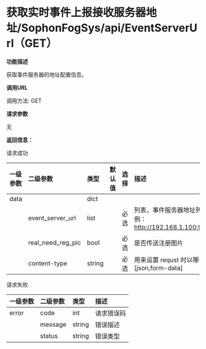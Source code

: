 # 获取实时事件上报接收服务器地址/SophonFogSys/api/EventServerUrl（GET）

**功能描述**

获取事件服务器的地址配置信息。

**调用URL**

调用方法: GET

**请求参数**

无

**返回信息：**

请求成功

| 一级参数 | 二级参数          | 类型   |  默认值  | 选择 | 描述                                                         |  举例  |
| :------- | :---------------- | :----- | ----------------------------------- | :--- | :----------------------------------------------------------- | --------------------------------- |
| data     |                   | dict   |                                     |      |                                                              |                                   |
|          | event_server_url  | list   |                                     | 必选 | 列表，事件服务器地址列表，格式： [https/[http\]://ip:port/api](http://ipport/) 。举例： http://192.168.1.100:9828/EventServer/api/SophonFogRelEvent |                                   |
|          | real_need_reg_pic | bool   |                                     | 必选 | 是否传送注册图片                                             |                                   |
|          | content-type      | string |                                     | 必选 | 用来设置 requst 时以哪一种content type发送，参数为：[json,form-data] |                                   |

请求失败

| 一级参数 | 二级参数 | 类型   | 描述       |
| :------- | :------- | :----- | :--------- |
| error    | code     | int    | 请求错误码 |
|          | message  | string | 错误描述   |
|          | status   | string | 错误类型   |
